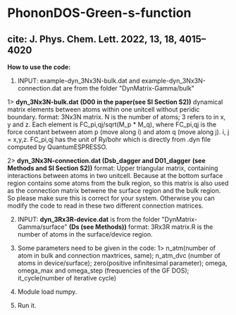 # PhononDOS-Green-s-function
cite: J. Phys. Chem. Lett. 2022, 13, 18, 4015–4020
-------------------
**How to use the code:**
1. INPUT: example-dyn_3Nx3N-bulk.dat and example-dyn_3Nx3N-connection.dat are from the folder "DynMatrix-Gamma/bulk"

1> **dyn_3Nx3N-bulk.dat** **(D00 in the paper(see SI Section S2))**
dynamical matrix elements between atoms within one unitcell without peridic boundary. 
format: 3Nx3N matrix. N is the number of atoms; 3 refers to in x, y and z. Each element is FC_pi,qj/sqrt(M_p * M_q), where FC_pi,qj is the force constant between atom p (move along i) and atom q (move along j). i, j = x,y,z.  FC_pi,qj has the unit of Ry/bohr which is directly from .dyn file computed by QuantumESPRESSO.

2> **dyn_3Nx3N-connection.dat (Dsb_dagger and D01_dagger** **(see Methods and SI Section S2))**
format: Upper triangular matrix, containing interactions between atoms in two unitcell. Because at the bottom surface region contains some atoms from the bulk region, so this matrix is also used as the connection matrix betwene the surface region and the bulk region. So please make sure this is correct for your system. Otherwise you can modify the code to read in these two different connection matrices.


2. INPUT: **dyn_3Rx3R-device.dat** is from the folder "DynMatrix-Gamma/surface" **(Ds (see Methods))**
format: 3Rx3R matrix.R is the number of atoms in the surface/device region.

4. Some parameters need to be given in the code: 1> n_atm(number of atom in bulk and connection maxtrices, same); n_atm_dvc (number of atoms in device/surface); zero(positive infinitesimal parameter); omega, omega_max and omega_step (frequencies of the GF DOS); it_cycle(number of iterative cycle)
5. Module load numpy.
6. Run it.
